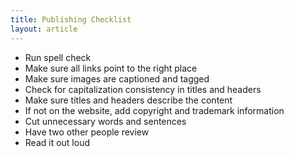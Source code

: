 ```yaml
---
title: Publishing Checklist
layout: article
---
```


- Run spell check
- Make sure all links point to the right place
- Make sure images are captioned and tagged
- Check for capitalization consistency in titles and headers
- Make sure titles and headers describe the content
- If not on the website, add copyright and trademark information
- Cut unnecessary words and sentences
- Have two other people review
- Read it out loud
